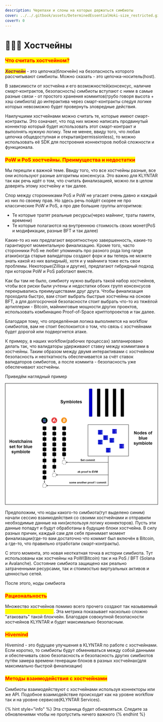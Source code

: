 ```yaml
---
description: Черепахи и слоны на которых держаться симбиоты
cover: ../../.gitbook/assets/DeterminedEssentialHoki-size_restricted.gif
coverY: 0
---
```


# 👨👩👦 Хостчейны

### <mark style="color:red;">Что считать хостчейном?</mark>

_<mark style="color:purple;">**Хостчейн**</mark>_ - это цепочка(блокчейн) на безопасность которого рассчитывают симбиоты. Можно сказать - это цепочка-носитель(host).

В зависимости от хостчейна и его возможностей(консенсус, наличие смарт-контрактов, безопасность) симбиоты вступают с ними в самые разные связи - от простого хранения коммитов(грубо говоря высота + хэш симбиота) до интерактива через смарт-контракты следуя логике которых невозможно будет провернуть зловредные действия.

Наилучшими хостчейнами можно считать те, которые имеют смарт-контракты. Это означает, что под них можно написать продвинутый коннектор который будет использовать этот смарт-контракт и выполнять нужную логику. Тем не менее, ввиду того, что любая цепочка общедоступная и открытая(permissionless), то можно использовать её SDK для построения коннекторов любой сложности и функционала.

### <mark style="color:red;">**PoW и PoS хостчейны. Преимущества и недостатки**</mark>

Мы перешли к важной теме. Ввиду того, что все хостчейны разные, все они используют разные алгоритмы консенсуса. Это важно для KLYNTAR так как речь идёт о том, что считать финализацией, можно ли в целом доверять этому хостчейну и так далее.

Спор между сторонниками PoS и PoW не угасает очень давно и каждый из них по своему прав. Но здесь речь пойдёт скорее не про классические PoW и PoS, а про две большие группы алгоритмов:

* Те которые тратят реальные ресурсы(через майнинг, траты памяти, времени)
* Те которые полагаются на внутреннюю стоимость своих монет(PoS и модификации, разные BFT и так далее)

Какие-то из них предлагают вероятностную завершенность, какие-то гарантируют моментальную финализацию.  Кроме того, часто сторонники PoS не любят упоминать про разного рода long range атаки(когда старые валидаторы создают форк и вы теперь не можете знать какой из них валидный), хотя и у майнинга тоже есть свои проблемы. Некоторые(Zilliqa и другие), предлагают гибридный подход при котором PoW и PoS работают вместе.

Как бы там не было, симбиоту нужно выбрать такой набор хостчейнов, чтобы все риски были учтены и недостатки обоих групп консенсусов перекрывались преимуществами друг друга. Чтобы финализация проходила быстро, вам стоит выбрать быстрые хостчейны на основе BFT, а для долгосрочной безопасности стоит выбрать что-то из тяжёлой артиллерии - Bitcoin, майнинговые мощности других проектов, использовать комбинацию Proof-of-Space криптопроектов и так далее.

Благодаря тому, что определённая логика выполняется на workflow симбиотов, вам не стоит беспокоится о том, что связь с хостчейнами будет дорогой или подвергнется атаке.

К примеру, в наших workflow(рабочих процессах) запланировано делать так, что валидаторы удерживают ставку между коммитами в хостчейны. Таким образом между двумя интерактивами с хостчейном безопасность и неоткатность обеспечивается за счёт ставок валидаторов симбиотов, а после коммита - безопасность уже обеспечивают хостчейны.&#x20;

Приведём наглядный пример

![](../../.gitbook/assets/hostopage.png)

Предположим, что ноды какого-то симбиота(тут выделено синим) начали сессию взаимодействия со своими хостчейнами и отправили необходимые данные на них(используя логику коннекторов). Пусть эти данные попадут и будут обработаны в будущие блоки хостчейна. В силу разных причин, каждый сам для себя принимает момент финализации(где-то вам достаточно что коммит был включён в Bitcoin, а где-то, что правильно отработали смарт-контракты).

С этого момента, это новая неоткатная точка в истории симбиота. Тут использованы как хостчейны на PoW(Bitcoin) так и на PoS / BFT (Solana и Avalanche). Состояние симбиота защищено как реально затраченными ресурсами, так и стоимостью виртуальных активов и ценностью сетей.

После этого, ноды симбиота&#x20;

### <mark style="color:red;">**Рациональность**</mark>

Множество хостчейнов помимо всего прочего создают так называемый _<mark style="color:yellow;">**бюджет безопасности**</mark>_. Эта метрика показывает насколько сложно "атаковать" такой блокчейн. Благодаря совокупной безопасности хостчейнов KLYNTAR и будет максимально безопасным.

### <mark style="color:red;">Hivemind</mark>

Hivemind - это будущее улучшения в KLYNTAR по работе с хостчейнами. Если коротко, то симбиоты будут обмениваться между собой данными и обеспечивать свою безопасность и безопасность других симбиотов путём замера времени генерации блоков в разных хостчейнах(для максимально быстрой финализации)

### <mark style="color:red;">Методы взаимодействия с хостчейнами</mark>

Симбиоты взаимодействуют с хостчейнами используя коннекторы или же API. Подобное взаимодействие происходит как на уровне workflow так и на уровне сервисов(KLYNTAR Services).

{% hint style="info" %}
Эта страница будет обновляться. Следите за обновлениями чтобы не пропустить ничего важного
{% endhint %}
